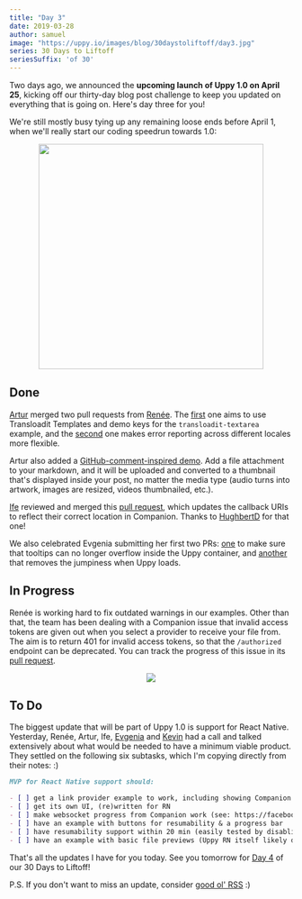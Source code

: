 ```yaml
---
title: "Day 3"
date: 2019-03-28
author: samuel
image: "https://uppy.io/images/blog/30daystoliftoff/day3.jpg"
series: 30 Days to Liftoff
seriesSuffix: 'of 30'
---
```


Two days ago, we announced the **upcoming launch of Uppy 1.0 on April 25**, kicking off our thirty-day blog post challenge to keep you updated on everything that is going on. Here's day three for you!
 
<!--more-->

We're still mostly busy tying up any remaining loose ends before April 1, when we'll really start our coding speedrun towards 1.0:

<center><img width="400" src="/images/blog/30daystoliftoff/day3.jpg"><br /></center>

## Done

[Artur](https://github.com/arturi) merged two pull requests from [Renée](https://github.com/goto-bus-stop). The [first](https://github.com/transloadit/uppy/pull/1375) one aims to use Transloadit Templates and demo keys for the `transloadit-textarea` example, and the [second](https://github.com/transloadit/uppy/pull/1374) one makes error reporting across different locales more flexible.

Artur also added a [GitHub-comment-inspired demo](/examples/markdown-snippets/). Add a file attachment to your markdown, and it will be uploaded and converted to a thumbnail that's displayed inside your post, no matter the media type (audio turns into artwork, images are resized, videos thumbnailed, etc.). 

[Ife](https://github.com/ifedapoolarewaju) reviewed and merged this [pull request](https://github.com/transloadit/uppy/pull/1366), which updates the callback URIs to reflect their correct location in Companion. Thanks to [HughbertD](https://github.com/HughbertD) for that one!

We also celebrated Evgenia submitting her first two PRs: [one](https://github.com/transloadit/uppy/pull/1382) to make sure that tooltips can no longer overflow inside the Uppy container, and [another](https://github.com/transloadit/uppy/pull/1383) that removes the jumpiness when Uppy loads.

## In Progress

Renée is working hard to fix outdated warnings in our examples. Other than that, the team has been dealing with a Companion issue that invalid access tokens are given out when you select a provider to receive your file from. The aim is to return 401 for invalid access tokens, so that the `/authorized` endpoint can be deprecated. You can track the progress of this issue in its [pull request](https://github.com/transloadit/uppy/pull/1298).

<center><img src="/images/blog/30daystoliftoff/2019-03-27-board02.png"></center>

## To Do

The biggest update that will be part of Uppy 1.0 is support for React Native. Yesterday, Renée, Artur, Ife, [Evgenia](https://github.com/lakesare) and [Kevin](https://github.com/kvz) had a call and talked extensively about what would be needed to have a minimum viable product. They settled on the following six subtasks, which I'm copying directly from their notes: :)

```md
MVP for React Native support should:

- [ ] get a link provider example to work, including showing Companion progress and resumability
- [ ] get its own UI, (re)written for RN
- [ ] make websocket progress from Companion work (see: https://facebook.github.io/react-native/docs/network#websocket-support)
- [ ] have an example with buttons for resumability & a progress bar
- [ ] have resumability support within 20 min (easily tested by disabling WiFi on your workstation while uploading to master.tus.io)
- [ ] have an example with basic file previews (Uppy RN itself likely does not offer previews)
```

That's all the updates I have for you today. See you tomorrow for [Day 4](/blog/2019/03/liftoff-04/) of our 30 Days to Liftoff!

P.S. If you don't want to miss an update, consider [good ol' RSS](https://uppy.io/atom.xml) :)
